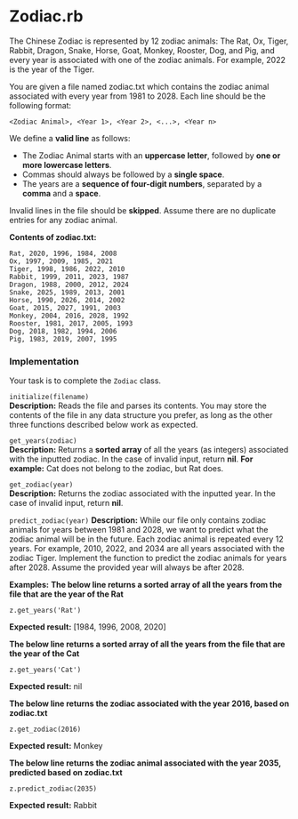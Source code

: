 # Zodiac.rb
The Chinese Zodiac is represented by 12 zodiac animals: The Rat, Ox, Tiger, Rabbit, Dragon, Snake, Horse, Goat, Monkey, Rooster, Dog, and Pig, and every year is associated with one of the zodiac animals. For example, 2022 is the year of the Tiger.

You are given a file named zodiac.txt which contains the zodiac animal associated with every year from 1981 to 2028. Each line should be the following format:

```
<Zodiac Animal>, <Year 1>, <Year 2>, <...>, <Year n>
```
 
We define a **valid line** as follows:
- The Zodiac Animal starts with an **uppercase letter**, followed by **one or more lowercase letters**.
- Commas should always be followed by a **single space**.
- The years are a **sequence of four-digit numbers**, separated by a **comma** and a **space**.

Invalid lines in the file should be **skipped**. Assume there are no duplicate entries for any zodiac animal.

**Contents of zodiac.txt:**  
```
Rat, 2020, 1996, 1984, 2008
Ox, 1997, 2009, 1985, 2021
Tiger, 1998, 1986, 2022, 2010
Rabbit, 1999, 2011, 2023, 1987
Dragon, 1988, 2000, 2012, 2024
Snake, 2025, 1989, 2013, 2001
Horse, 1990, 2026, 2014, 2002
Goat, 2015, 2027, 1991, 2003
Monkey, 2004, 2016, 2028, 1992
Rooster, 1981, 2017, 2005, 1993
Dog, 2018, 1982, 1994, 2006
Pig, 1983, 2019, 2007, 1995
```

### Implementation
Your task is to complete the `Zodiac` class.

`initialize(filename)`  
**Description:** Reads the file and parses its contents. You may store the contents of the file in
any data structure you prefer, as long as the other three functions described below work as expected.

`get_years(zodiac)`  
**Description:** Returns a **sorted array** of all the years (as integers) associated with the inputted zodiac. In the case of invalid input, return **nil**. **For example:** Cat does not belong to the zodiac, but Rat does. 

`get_zodiac(year)`  
**Description:** Returns the zodiac associated with the inputted year. In the case of invalid input, return **nil**.

`predict_zodiac(year)`
**Description:** While our file only contains zodiac animals for years between 1981 and 2028, we want to predict what the zodiac animal will be in the future. Each zodiac animal is repeated every 12 years. For example, 2010, 2022, and 2034 are all years associated with the zodiac Tiger. Implement the function to predict the zodiac animals for years after 2028. Assume the provided year will always be after 2028.

**Examples:**
**The below line returns a sorted array of all the years from the file that are the year of the Rat**  
```
z.get_years('Rat')
```  
**Expected result:** \[1984, 1996, 2008, 2020]

**The below line returns a sorted array of all the years from the file that are the year of the Cat**  
```
z.get_years('Cat')
```  
**Expected result:** nil

**The below line returns the zodiac associated with the year 2016, based on zodiac.txt**  
```
z.get_zodiac(2016)
```  
**Expected result:** Monkey

**The below line returns the zodiac animal associated with the year 2035, predicted based on zodiac.txt**  
```
z.predict_zodiac(2035)
```  
**Expected result:** Rabbit
